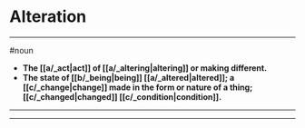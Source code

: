 # Alteration
---
#noun
- **The [[a/_act|act]] of [[a/_altering|altering]] or making different.**
- **The state of [[b/_being|being]] [[a/_altered|altered]]; a [[c/_change|change]] made in the form or nature of a thing; [[c/_changed|changed]] [[c/_condition|condition]].**
---
---
